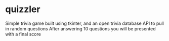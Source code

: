 # quizzler
Simple trivia game built using tkinter, and an open trivia database API to pull in random questions
After answering 10 questions you will be presented with a final score